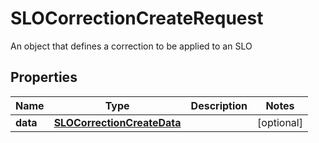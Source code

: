 

# SLOCorrectionCreateRequest

An object that defines a correction to be applied to an SLO
## Properties

Name | Type | Description | Notes
------------ | ------------- | ------------- | -------------
**data** | [**SLOCorrectionCreateData**](SLOCorrectionCreateData.md) |  |  [optional]



